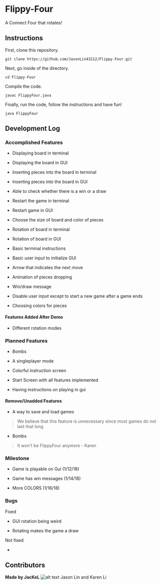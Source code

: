 # Flippy-Four

A Connect Four that rotates!


## Instructions

First, clone this repository.

```
git clone https://github.com/JasonLin43212/Flippy-Four.git
```

Next, go inside of the directory.

```
cd Flippy-Four
```

Compile the code.

```
javac FlippyFour.java
```

Finally, run the code, follow the instructions and have fun!

```
java FlippyFour
```

## Development Log

### Accomplished Features

* Displaying board in terminal

* Displaying the board in GUI

* Inserting pieces into the board in terminal

* Inserting pieces into the board in GUI

* Able to check whether there is a win or a draw

* Restart the game in terminal

* Restart game in GUI

* Choose the size of board and color of pieces

* Rotation of board in terminal

* Rotation of board in GUI

* Basic terminal instructions

* Basic user input to initialize GUI

* Arrow that indicates the next move

* Animation of pieces dropping

* Win/draw message

* Disable user input except to start a new game after a game ends

* Choosing colors for pieces

#### Features Added After Demo

* Different rotation modes

### Planned Features

* Bombs

* A singleplayer mode

* Colorful instruction screen

* Start Screen with all features implemented

* Having instructions on playing in gui

#### Remove/Unadded Features

* A way to save and load games
> We believe that this feature is unnecessary since most games do not last that long

* Bombs
> It won't be FlippyFour anymore - Karen

### Milestone

* Game is playable on Gui (1/12/18)

* Game has win messages (1/14/18)

* More COLORS (1/16/18)

### Bugs

Fixed

* GUI rotation being weird

* Rotating makes the game a draw

Not fixed

*


## Contributors
**Made by JacKeL**
![alt text](http://www.krugerpark.co.za/images/1jackal-gc590a.jpg "A Jackel")
Jason Lin and Karen Li
